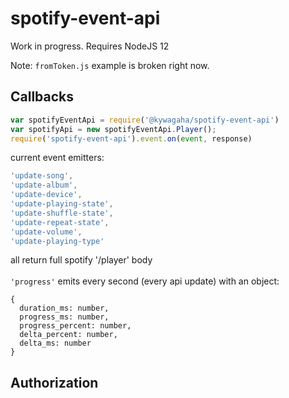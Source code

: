 # spotify-event-api
Work in progress.
Requires NodeJS 12

Note: `fromToken.js` example is broken right now.

## Callbacks

```js
var spotifyEventApi = require('@kywagaha/spotify-event-api')
var spotifyApi = new spotifyEventApi.Player();
require('spotify-event-api').event.on(event, response)
```
current event emitters:
```js
'update-song',
'update-album',
'update-device',
'update-playing-state',
'update-shuffle-state',
'update-repeat-state',
'update-volume',
'update-playing-type'
```

all return full spotify '/player' body
<br />
<br />
`'progress'` emits every second (every api update) with an object:

```
{
  duration_ms: number,
  progress_ms: number,
  progress_percent: number,
  delta_percent: number,
  delta_ms: number
}
```

## Authorization
